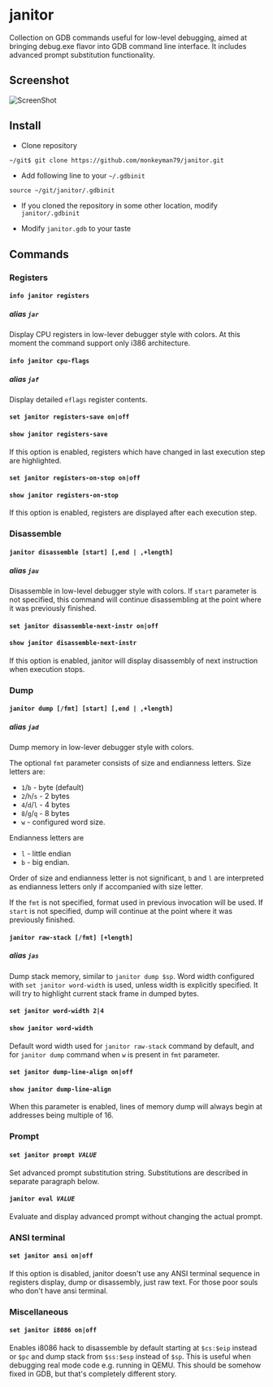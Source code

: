 # janitor
Collection on GDB commands useful for low-level debugging, aimed at bringing debug.exe flavor into GDB command line interface.
It includes advanced prompt substitution functionality.

## Screenshot
![ScreenShot](https://cloud.githubusercontent.com/assets/22123431/18913270/440aceb6-8587-11e6-97d1-fed40ce9f4ce.png)

## Install

* Clone repository
```bash
~/git$ git clone https://github.com/monkeyman79/janitor.git
```

* Add following line to your `~/.gdbinit`
```
source ~/git/janitor/.gdbinit
```

* If you cloned the repository in some other location, modify `janitor/.gdbinit`

* Modify `janitor.gdb` to your taste

## Commands
### Registers
#### `info janitor registers`
##### alias `jar`
Display CPU registers in low-lever debugger style with colors. At this moment the command support only i386 architecture.

#### `info janitor cpu-flags`
##### alias `jaf`
Display detailed `eflags` register contents.

#### `set janitor registers-save on|off`
#### `show janitor registers-save`
If this option is enabled, registers which have changed in last execution step are highlighted.

#### `set janitor registers-on-stop on|off`
#### `show janitor registers-on-stop`
If this option is enabled, registers are displayed after each execution step.

### Disassemble
#### `janitor disassemble [start] [,end | ,+length]`
##### alias `jau`
Disassemble in low-level debugger style with colors. If `start` parameter is not specified, this command will continue disassembling at the point where it was previously finished.
#### `set janitor disassemble-next-instr on|off`
#### `show janitor disassemble-next-instr`
If this option is enabled, janitor will display disassembly of next instruction when execution stops.

### Dump
#### `janitor dump [/fmt] [start] [,end | ,+length]`
##### alias `jad`
Dump memory in low-lever debugger style with colors.

The optional `fmt` parameter consists of size and endianness letters.
Size letters are:
* `1`/`b` - byte (default)
* `2`/`h`/`s` - 2 bytes
* `4`/`d`/`l` - 4 bytes
* `8`/`g`/`q` - 8 bytes
* `w` - configured word size.

Endianness letters are
* `l` - little endian
* `b` - big endian.

Order of size and endianness letter is not significant, `b` and `l` are interpreted as endianness letters only if accompanied with size letter.

If the `fmt` is not specified, format used in previous invocation will be used. If `start` is not specified, dump will continue at the point where it was previously finished.

#### `janitor raw-stack [/fmt] [+length]`
##### alias `jas`
Dump stack memory, similar to `janitor dump $sp`. Word width configured with `set janitor word-width` is used, unless width is explicitly specified. It will try to highlight current stack frame in dumped bytes.

#### `set janitor word-width 2|4`
#### `show janitor word-width`
Default word width used for `janitor raw-stack` command by default, and for `janitor dump` command when `w` is present in `fmt` parameter.

#### `set janitor dump-line-align on|off`
#### `show janitor dump-line-align`
When this parameter is enabled, lines of memory dump will always begin at addresses being multiple of 16.

### Prompt
#### `set janitor prompt `*`VALUE`*
Set advanced prompt substitution string. Substitutions are described in separate paragraph below.
#### `janitor eval `*`VALUE`*
Evaluate and display advanced prompt without changing the actual prompt.

### ANSI terminal
#### `set janitor ansi on|off`
If this option is disabled, janitor doesn't use any ANSI terminal sequence in registers display, dump or disassembly, just raw text. For those poor souls who don't have ansi terminal.

### Miscellaneous
#### `set janitor i8086 on|off`
Enables i8086 hack to disassemble by default starting at `$cs:$eip` instead or `$pc` and dump stack from `$ss:$esp` instead of `$sp`. This is useful when debugging real mode code e.g. running in QEMU. This should be somehow fixed in GDB, but that's completely different story.


